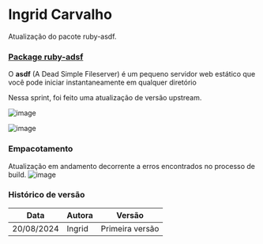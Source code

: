 # Ingrid Carvalho

Atualização do pacote ruby-asdf.

### [Package ruby-adsf](https://salsa.debian.org/debian-brasilia-team/docs/-/issues/301)  

O **asdf** (A Dead Simple Fileserver) é um pequeno servidor web estático que você pode iniciar instantaneamente em qualquer diretório

Nessa sprint, foi feito uma atualização de versão upstream.

![image](https://github.com/user-attachments/assets/c377a597-bba6-40b1-bed6-078490d5b136)

![image](https://github.com/user-attachments/assets/172206af-10ed-4589-8222-0bce1abb3d96)


### **Empacotamento**
Atualização em andamento decorrente a erros encontrados no processo de build.
![image](https://github.com/user-attachments/assets/9a7edd46-687c-46ef-b862-51619c510cac)

### Histórico de versão

|Data|Autora|Versão|
|----|------|------|
| 20/08/2024 | Ingrid | Primeira versão | 
